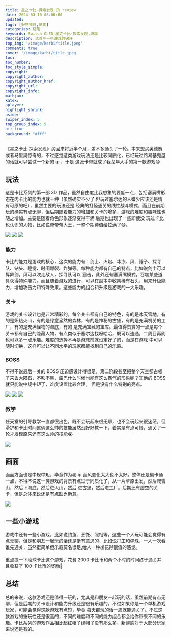 ```yaml
---
title: 星之卡比·探索发现 的 review
date: 2024-03-10 08:00:00
updated:
tags: [好物推荐,随笔]
categories: 随笔
keywords: Switch OLED,星之卡比·探索发现,游戏
description: 试着写一些游戏的锐评
top_img: '/image/karbi/title.jpeg'
comments: true
cover: '/image/karbi/title.jpeg'
toc:
toc_number:
toc_style_simple:
copyright: 
copyright_author:
copyright_author_href:
copyright_url:
copyright_info:
mathjax:
katex:
aplayer:
highlight_shrink:
aside:
swiper_index: 5
top_group_index: 5
ai: true 
background: "#fff"
---
```


《星之卡比·探索发现》买回来将近半个月，差不多通关了一轮。本来想买奥德赛或者马里奥惊奇的，不过感觉这类游戏玩法还是比较同质化，已经玩过路易基鬼屋的话就可以尝试一个新的 ip ，于是 这张卡带就成了我龙年入手的第一款游戏😋

## 玩法

这是卡比系列的第一部 3D 作品，虽然自由度比我想象的要低一点，包括塞满嘴形态在内卡比的能力也就十种（虽然确实不少了,但玩过塞尔达的人嫌少应该还是情有可原的吧），虽然主要的玩法还是 经典的打怪通关的线性战斗模式，而且在前期玩的确实有点无聊，但后期随着能力的增加和关卡的增多，游戏的难度和趣味性也随之增加。主要是随着角色形象逐渐变得丰满,后期也出现了一些即使没 玩过卡比也认识的人物，比如说帝帝帝大王，一整个期待值给拉满了😋。

![](/image/karbi/game1.jpeg)
![](/image/karbi/game2.jpeg)
![](/image/karbi/game3.jpeg)

### 能力

卡比的能力是游戏的核心，这次的能力有：剑士、火焰、冰冻、风、锤子、探寻队、钻头、睡觉、时间爆裂、炸弹等。每种能力都有自己的特点，比如说剑士可以挥舞剑，风可以吹走敌人，探寻队可以 狙击，此外还有塞满嘴模式，吞噬某些道具获得特殊能力。而且随着游戏的进行，可以在副本中收集稀有石头，用来升级能力，增加攻击力和特殊效果。这些能力的组合和升级是游戏的一大乐趣。

### 关卡

游戏的关卡设计也是非常精彩的，每个关卡都有自己的特色，有的是冰天雪地，有的是炽热火山，有的是绿意盎然的森林，有的是神秘的古堡，有的是充满机关的工厂，有的是充满怪物的海底，有的 是充满宝藏的宝库。最值得赞赏的一点是每个关卡都有自己的隐藏人物，有点类似于塞尔达找呀哈哈，既可以速通，二周目再刷也可以多一点乐趣。难度的选择不再是游戏前就设定好了的，而是在游戏 中可以随时切换，这样可以让不同水平的玩家都能找到自己的乐趣。


### BOSS

不得不说最后一关的 BOSS 压迫感设计得很足，第二阶段甚至把整个天空都占领了来丢大陨石，不吹不黑，库巴什么时候也能有这么霸气的形象呢？其他的 BOSS 就只能说中规中矩了，难度设置比较合理， 但是没有什么特别的亮点。


![](/image/karbi/boss.jpeg)
![](/image/karbi/boss1.jpeg)
![](/image/karbi/boss2.jpeg)

### 教学

任天堂的引导教学一直都很出色，既不会玩起来很无聊，也不会玩起来很迷茫，但滑铲和卡比时间这俩这么帅的技能居然没好好教一下，着实是有点可惜，通关了一轮才发现原来还有这么帅的技能😭

![](/image/karbi/e1.jpeg)

## 画面

画面方面也是中规中矩，毕竟作为老 ip 画风变化太大也不太好。整体还是偏卡通一点，不得不说这一类游戏的背景有点过于同质化了，从一片草原出发，然后爬雪山，然后下海底，然后进火山，然后 进古堡，然后进工厂。后期还有虚空的关卡，但是总体来说还是有点缺乏新意。

![](/image/karbi/final.jpeg)

## 一些小游戏

游戏中还有一些小游戏，比如说钓鱼、烹饪、照相等，这些一个人玩可能会觉得有点无聊，但是和朋友一起玩的话还是挺有意思的，比如说打工和弹珠，一人一次看谁先通关，虽然挺简单但乐趣莫名很足,给人一种💰花得很值的感觉。

重点提一下滚球卡比这个游戏，花费 2000 卡比币和两个小时的时间终于通关并且收获了 100 卡比币的奖励🥺

## 总结

总的来说，这款游戏还是值得一玩的，尤其是和朋友一起玩的话，虽然前期有点无聊，但是后期的关卡设计和能力升级还是很有乐趣的。不过如果你是一个单机游戏玩家，可能会觉得这款游戏有点短，毕竟 每天都玩的话一周就能通关了。不过这款游戏的重玩性还是很高的，不同的难度和不同的能力组合都会给你带来不同的乐趣。卡比系列的游戏作品相比起红帽子绿帽子没有那么多，新鲜感对于大部分玩家 来说还是有的。
